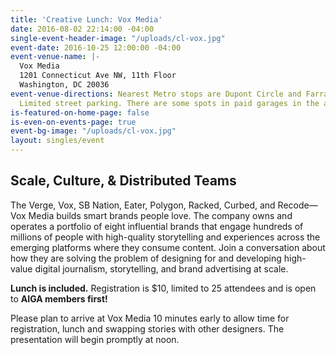 ```yaml
---
title: 'Creative Lunch: Vox Media'
date: 2016-08-02 22:14:00 -04:00
single-event-header-image: "/uploads/cl-vox.jpg"
event-date: 2016-10-25 12:00:00 -04:00
event-venue-name: |-
  Vox Media
  1201 Connecticut Ave NW, 11th Floor
  Washington, DC 20036
event-venue-directions: Nearest Metro stops are Dupont Circle and Farragut North.
  Limited street parking. There are some spots in paid garages in the area.
is-featured-on-home-page: false
is-even-on-events-page: true
event-bg-image: "/uploads/cl-vox.jpg"
layout: singles/event
---
```


## Scale, Culture, & Distributed Teams

The Verge, Vox, SB Nation, Eater, Polygon, Racked, Curbed, and Recode—Vox Media builds smart brands people love. The company owns and operates a portfolio of eight influential brands that engage hundreds of millions of people with high-quality storytelling and experiences across the emerging platforms where they consume content. Join a conversation about how they are solving the problem of designing for and developing high-value digital journalism, storytelling, and brand advertising at scale.

**Lunch is included.** Registration is $10, limited to 25 attendees and is open to **AIGA members first!**

Please plan to arrive at Vox Media 10 minutes early to allow time for registration, lunch and swapping stories with other designers. The presentation will begin promptly at noon.